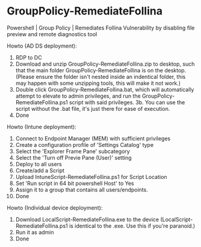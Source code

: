 # GroupPolicy-RemediateFollina
Powershell | Group Policy | Remediates Follina Vulnerability by disabling file preview and remote diagnostics tool

Howto (AD DS deployment):
1. RDP to DC
2. Download and unzip GroupPolicy-RemediateFollina.zip to desktop, such that the main folder GroupPolicy-RemediateFollina is on the desktop.
(Please ensure the folder isn't nested inside an indentical folder, this may happen with some unzipping tools, this will make it not work.)
3. Double click GroupPolicy-RemediateFollina.bat, which will automatically attempt to elevate to admin privileges, and run the GroupPolicy-RemediateFollina.ps1 script with said privileges.
3b. You can use the script without the .bat file, it's just there for ease of execution.
4. Done

Howto (Intune deployment):
1. Connect to Endpoint Manager (MEM) with sufficient privileges
2. Create a configuration profile of 'Settings Catalog' type
3. Select the 'Explorer Frame Pane' subcategory
4. Select the 'Turn off Previe Pane (User)' setting
5. Deploy to all users
6. Create/add a Script
7. Upload IntuneScript-RemediateFollina.ps1 for Script Location
8. Set 'Run script in 64 bit powershell Host' to Yes
9. Assign it to a group that contains all users/endpoints.
10. Done

Howto (Individual device deployment):
1. Download LocalScript-RemediateFollina.exe to the device
(LocalScript-RemediateFollina.ps1 is identical to the .exe. Use this if you're paranoid.)
2. Run it as admin
3. Done
